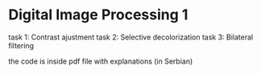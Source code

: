 # Digital Image Processing 1
task 1: Contrast ajustment
task 2: Selective decolorization
task 3: Bilateral filtering

the code is inside pdf file with explanations (in Serbian)
